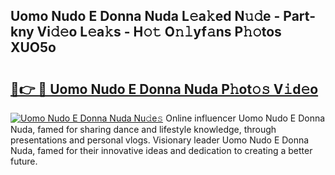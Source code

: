 ## Uomo Nudo E Donna Nuda L𝚎a𝚔ed N𝚞𝚍e - Part-kny Vi𝚍𝚎o L𝚎a𝚔s - H𝚘𝚝 O𝚗𝚕yf𝚊ns P𝚑𝚘tos XUO5o

# <h2><a href="http://kf41w8l.oniu.top/?m=Uomo+Nudo+E+Donna+Nuda">🔗👉 🔴 Uomo Nudo E Donna Nuda P𝚑ot𝚘𝚜 V𝚒d𝚎o</a></h2>

[![Uomo Nudo E Donna Nuda Nu𝚍e𝚜](https://i.imgur.com/0qMVB7G.gif)](http://kf41w8l.oniu.top/?m=Uomo+Nudo+E+Donna+Nuda)
Online influencer Uomo Nudo E Donna Nuda, famed for sharing dance and lifestyle knowledge, through presentations and personal vlogs. Visionary leader Uomo Nudo E Donna Nuda, famed for their innovative ideas and dedication to creating a better future.  
